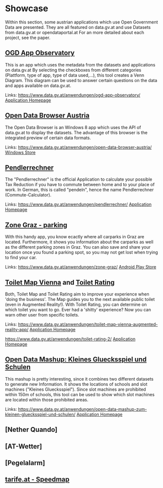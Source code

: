 # Showcase

Within this section, some austrian applications which use Open Government Data are presented. 
They are all featured on data.gv.at and use Datasets from data.gv.at or opendataportal.at
For an more detailed about each project, see the paper. 

## [OGD App Observatory](https://www.data.gv.at/anwendungen/ogd-app-observatory/) 
This is an app which uses the metadata from the datasets and applications on data.gv.at 
By selecting the checkboxes from different categories (Plattform, type of app, type of data used,...),
this tool creates a Venn Diagram. This diagram can be used to answer certain questions on the data and apps available on data.gv.at.

Links: <https://www.data.gv.at/anwendungen/ogd-app-observatory/> [Application Homepage](http://data.ifs.tuwien.ac.at/ogda/observatory/#/)

## [Open Data Browser Austria](https://www.data.gv.at/anwendungen/open-data-browser-austria/)
The Open Data Browser is an Windows 8 app which uses the API of data.gv.at to display the datasets. 
The advantage of this browser is the integrated preview of certain data formats.

Links: <https://www.data.gv.at/anwendungen/open-data-browser-austria/> [Windows Store](http://apps.microsoft.com/windows/de-DE/app/open-data-browser-austria/f92d7743-397f-4df8-8dbc-b9cda7f55868)

## [Pendlerrechner](https://www.data.gv.at/anwendungen/pendlerrechner/)
The "Pendlerrechner" is the official Application to calculate your possible Tax Reduction if you have to commute between home and to your place of work. In German, this is called "pendeln", hence the name Pendlerrechner (Commute-Calculator).

Links: <https://www.data.gv.at/anwendungen/pendlerrechner/> [Application Homepage](https://pendlerrechner.bmf.gv.at/pendlerrechner/)

## [Zone Graz - parking](https://www.data.gv.at/anwendungen/zone-graz/)
With this handy app, you know ecactly where all carparks in Graz are located. 
Furthermore, it shows you information about the carparks as well as the different parking zones in Graz.
You can also save and share your location once you found a parking spot, so you may not get lost when trying to find your car. 

Links: <https://www.data.gv.at/anwendungen/zone-graz/> [Android Play Store](https://play.google.com/store/apps/details?id=at.simonpi.zonegraz)

## [Toilet Map Vienna](https://www.data.gv.at/anwendungen/toilet-map-vienna-augmented-reality-app/) and [Toilet Rating](https://www.data.gv.at/anwendungen/toilet-rating-2/)
Both, Toilet Map and Toilet Rating aim to improve your experience when 'doing the business'. The Map guides you to the next available public toilet (even in Augmented Reality!).
With Toilet Rating, you can determine on which toilet you want to go. Ever had a 'shitty' experience? Now you can warn other user from specific toilets.

Links: <https://www.data.gv.at/anwendungen/toilet-map-vienna-augmented-reality-app/>  [Application Homepage](http://www.open3.at/projekte/toilet-map-vienna)

<https://www.data.gv.at/anwendungen/toilet-rating-2/> [Application Homepage](http://toilet-rating.at/)

## [Open Data Mashup: Kleines Gluecksspiel und Schulen](https://www.data.gv.at/anwendungen/open-data-mashup-zum-kleinen-gluecksspiel-und-schulen/)
This mashup is pretty interesting, since it combines two different datasets to generate new Information. 
It shows the locations of schools and slot machines ("Kleines Gluecksspiel"). Since slot machines are prohibited within 150m of schools, this tool can be used to show which slot machines are located within those prohibited areas.

Links: <https://www.data.gv.at/anwendungen/open-data-mashup-zum-kleinen-gluecksspiel-und-schulen/> [Application Homepage](https://www.open3.at/gluecksspiel-karte)

## [Nether Quando]

## [AT-Wetter]

## [Pegelalarm]

## [tarife.at - Speedmap](https://www.data.gv.at/anwendungen/tarife-at-speedmap/)

##